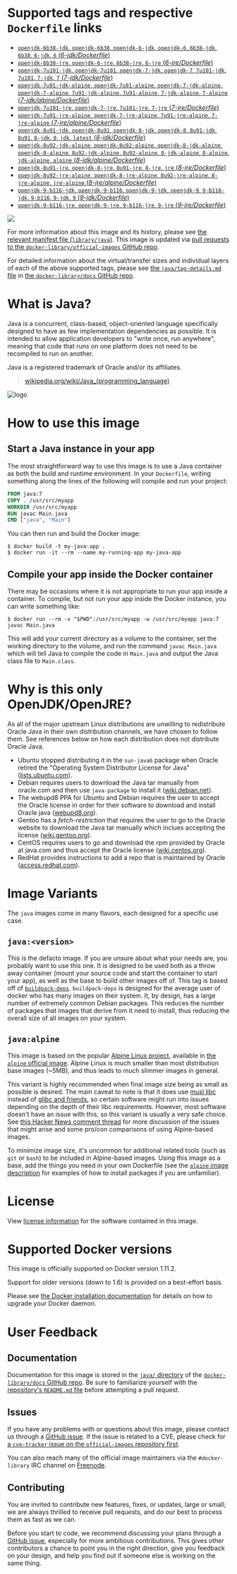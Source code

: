 # Supported tags and respective `Dockerfile` links

-	[`openjdk-6b38-jdk`, `openjdk-6b38`, `openjdk-6-jdk`, `openjdk-6`, `6b38-jdk`, `6b38`, `6-jdk`, `6` (*6-jdk/Dockerfile*)](https://github.com/docker-library/openjdk/blob/89851f0abc3a83cfad5248102f379d6a0bd3951a/6-jdk/Dockerfile)
-	[`openjdk-6b38-jre`, `openjdk-6-jre`, `6b38-jre`, `6-jre` (*6-jre/Dockerfile*)](https://github.com/docker-library/openjdk/blob/89851f0abc3a83cfad5248102f379d6a0bd3951a/6-jre/Dockerfile)
-	[`openjdk-7u101-jdk`, `openjdk-7u101`, `openjdk-7-jdk`, `openjdk-7`, `7u101-jdk`, `7u101`, `7-jdk`, `7` (*7-jdk/Dockerfile*)](https://github.com/docker-library/openjdk/blob/45dce52df7deb6a4b6ae7ad9c4b9f3cb7dc8db91/7-jdk/Dockerfile)
-	[`openjdk-7u91-jdk-alpine`, `openjdk-7u91-alpine`, `openjdk-7-jdk-alpine`, `openjdk-7-alpine`, `7u91-jdk-alpine`, `7u91-alpine`, `7-jdk-alpine`, `7-alpine` (*7-jdk/alpine/Dockerfile*)](https://github.com/docker-library/openjdk/blob/b118fdc1e9b1aebdc178537551101dffe1f612a3/7-jdk/alpine/Dockerfile)
-	[`openjdk-7u101-jre`, `openjdk-7-jre`, `7u101-jre`, `7-jre` (*7-jre/Dockerfile*)](https://github.com/docker-library/openjdk/blob/45dce52df7deb6a4b6ae7ad9c4b9f3cb7dc8db91/7-jre/Dockerfile)
-	[`openjdk-7u91-jre-alpine`, `openjdk-7-jre-alpine`, `7u91-jre-alpine`, `7-jre-alpine` (*7-jre/alpine/Dockerfile*)](https://github.com/docker-library/openjdk/blob/b118fdc1e9b1aebdc178537551101dffe1f612a3/7-jre/alpine/Dockerfile)
-	[`openjdk-8u91-jdk`, `openjdk-8u91`, `openjdk-8-jdk`, `openjdk-8`, `8u91-jdk`, `8u91`, `8-jdk`, `8`, `jdk`, `latest` (*8-jdk/Dockerfile*)](https://github.com/docker-library/openjdk/blob/a0a4970a343a3c021dad760f2281d20f61931e3c/8-jdk/Dockerfile)
-	[`openjdk-8u92-jdk-alpine`, `openjdk-8u92-alpine`, `openjdk-8-jdk-alpine`, `openjdk-8-alpine`, `8u92-jdk-alpine`, `8u92-alpine`, `8-jdk-alpine`, `8-alpine`, `jdk-alpine`, `alpine` (*8-jdk/alpine/Dockerfile*)](https://github.com/docker-library/openjdk/blob/8f8d04a5f77116be8ebfcaf84e4fcbd1190b95e8/8-jdk/alpine/Dockerfile)
-	[`openjdk-8u91-jre`, `openjdk-8-jre`, `8u91-jre`, `8-jre`, `jre` (*8-jre/Dockerfile*)](https://github.com/docker-library/openjdk/blob/a0a4970a343a3c021dad760f2281d20f61931e3c/8-jre/Dockerfile)
-	[`openjdk-8u92-jre-alpine`, `openjdk-8-jre-alpine`, `8u92-jre-alpine`, `8-jre-alpine`, `jre-alpine` (*8-jre/alpine/Dockerfile*)](https://github.com/docker-library/openjdk/blob/8f8d04a5f77116be8ebfcaf84e4fcbd1190b95e8/8-jre/alpine/Dockerfile)
-	[`openjdk-9-b116-jdk`, `openjdk-9-b116`, `openjdk-9-jdk`, `openjdk-9`, `9-b116-jdk`, `9-b116`, `9-jdk`, `9` (*9-jdk/Dockerfile*)](https://github.com/docker-library/openjdk/blob/4427d56d00bbd05b6c7e0f5ce7a3a7a01b6d4177/9-jdk/Dockerfile)
-	[`openjdk-9-b116-jre`, `openjdk-9-jre`, `9-b116-jre`, `9-jre` (*9-jre/Dockerfile*)](https://github.com/docker-library/openjdk/blob/4427d56d00bbd05b6c7e0f5ce7a3a7a01b6d4177/9-jre/Dockerfile)

[![](https://badge.imagelayers.io/java:latest.svg)](https://imagelayers.io/?images=java:openjdk-6b38-jdk,java:openjdk-6b38-jre,java:openjdk-7u101-jdk,java:openjdk-7u91-jdk-alpine,java:openjdk-7u101-jre,java:openjdk-7u91-jre-alpine,java:openjdk-8u91-jdk,java:openjdk-8u92-jdk-alpine,java:openjdk-8u91-jre,java:openjdk-8u92-jre-alpine,java:openjdk-9-b116-jdk,java:openjdk-9-b116-jre)

For more information about this image and its history, please see [the relevant manifest file (`library/java`)](https://github.com/docker-library/official-images/blob/master/library/java). This image is updated via [pull requests to the `docker-library/official-images` GitHub repo](https://github.com/docker-library/official-images/pulls?q=label%3Alibrary%2Fjava).

For detailed information about the virtual/transfer sizes and individual layers of each of the above supported tags, please see [the `java/tag-details.md` file](https://github.com/docker-library/docs/blob/master/java/tag-details.md) in [the `docker-library/docs` GitHub repo](https://github.com/docker-library/docs).

# What is Java?

Java is a concurrent, class-based, object-oriented language specifically designed to have as few implementation dependencies as possible. It is intended to allow application developers to "write once, run anywhere", meaning that code that runs on one platform does not need to be recompiled to run on another.

Java is a registered trademark of Oracle and/or its affiliates.

> [wikipedia.org/wiki/Java_(programming_language)](http://en.wikipedia.org/wiki/Java_%28programming_language%29)

![logo](https://raw.githubusercontent.com/docker-library/docs/01c12653951b2fe592c1f93a13b4e289ada0e3a1/java/logo.png)

# How to use this image

## Start a Java instance in your app

The most straightforward way to use this image is to use a Java container as both the build and runtime environment. In your `Dockerfile`, writing something along the lines of the following will compile and run your project:

```dockerfile
FROM java:7
COPY . /usr/src/myapp
WORKDIR /usr/src/myapp
RUN javac Main.java
CMD ["java", "Main"]
```

You can then run and build the Docker image:

```console
$ docker build -t my-java-app .
$ docker run -it --rm --name my-running-app my-java-app
```

## Compile your app inside the Docker container

There may be occasions where it is not appropriate to run your app inside a container. To compile, but not run your app inside the Docker instance, you can write something like:

```console
$ docker run --rm -v "$PWD":/usr/src/myapp -w /usr/src/myapp java:7 javac Main.java
```

This will add your current directory as a volume to the container, set the working directory to the volume, and run the command `javac Main.java` which will tell Java to compile the code in `Main.java` and output the Java class file to `Main.class`.

# Why is this only OpenJDK/OpenJRE?

As all of the major upstream Linux distributions are unwilling to redistribute Oracle Java in their own distribution channels, we have chosen to follow them. See references below on how each distribution does not distribute Oracle Java.

-	Ubuntu stopped distributing it in the `sun-java6` package when Oracle retired the "Operating System Distributor License for Java" ([lists.ubuntu.com](https://lists.ubuntu.com/archives/ubuntu-security-announce/2011-December/001528.html)).
-	Debian requires users to download the Java tar manually from oracle.com and then use `java-package` to install it ([wiki.debian.net](https://wiki.debian.org/Java/Sun)).
-	The webupd8 PPA for Ubuntu and Debian requires the user to accept the Oracle license in order for their software to download and install Oracle java ([webupd8.org](http://www.webupd8.org/2012/09/install-oracle-java-8-in-ubuntu-via-ppa.html)).
-	Gentoo has a *fetch-restriction* that requires the user to go to the Oracle website to download the Java tar manually which inclues accepting the license ([wiki.gentoo.org](https://wiki.gentoo.org/wiki/Java)).
-	CentOS requires users to go and download the rpm provided by Oracle at java.com and thus accept the Oracle license ([wiki.centos.org](https://wiki.centos.org/HowTos/JavaRuntimeEnvironment)).
-	RedHat provides instructions to add a repo that is maintained by Oracle ([access.redhat.com](https://access.redhat.com/solutions/732883)).

# Image Variants

The `java` images come in many flavors, each designed for a specific use case.

## `java:<version>`

This is the defacto image. If you are unsure about what your needs are, you probably want to use this one. It is designed to be used both as a throw away container (mount your source code and start the container to start your app), as well as the base to build other images off of. This tag is based off of [`buildpack-deps`](https://registry.hub.docker.com/_/buildpack-deps/). `buildpack-deps` is designed for the average user of docker who has many images on their system. It, by design, has a large number of extremely common Debian packages. This reduces the number of packages that images that derive from it need to install, thus reducing the overall size of all images on your system.

## `java:alpine`

This image is based on the popular [Alpine Linux project](http://alpinelinux.org), available in [the `alpine` official image](https://hub.docker.com/_/alpine). Alpine Linux is much smaller than most distribution base images (~5MB), and thus leads to much slimmer images in general.

This variant is highly recommended when final image size being as small as possible is desired. The main caveat to note is that it does use [musl libc](http://www.musl-libc.org) instead of [glibc and friends](http://www.etalabs.net/compare_libcs.html), so certain software might run into issues depending on the depth of their libc requirements. However, most software doesn't have an issue with this, so this variant is usually a very safe choice. See [this Hacker News comment thread](https://news.ycombinator.com/item?id=10782897) for more discussion of the issues that might arise and some pro/con comparisons of using Alpine-based images.

To minimize image size, it's uncommon for additional related tools (such as `git` or `bash`) to be included in Alpine-based images. Using this image as a base, add the things you need in your own Dockerfile (see the [`alpine` image description](https://hub.docker.com/_/alpine/) for examples of how to install packages if you are unfamiliar).

# License

View [license information](http://openjdk.java.net/legal/gplv2+ce.html) for the software contained in this image.

# Supported Docker versions

This image is officially supported on Docker version 1.11.2.

Support for older versions (down to 1.6) is provided on a best-effort basis.

Please see [the Docker installation documentation](https://docs.docker.com/installation/) for details on how to upgrade your Docker daemon.

# User Feedback

## Documentation

Documentation for this image is stored in the [`java/` directory](https://github.com/docker-library/docs/tree/master/java) of the [`docker-library/docs` GitHub repo](https://github.com/docker-library/docs). Be sure to familiarize yourself with the [repository's `README.md` file](https://github.com/docker-library/docs/blob/master/README.md) before attempting a pull request.

## Issues

If you have any problems with or questions about this image, please contact us through a [GitHub issue](https://github.com/docker-library/java/issues). If the issue is related to a CVE, please check for [a `cve-tracker` issue on the `official-images` repository first](https://github.com/docker-library/official-images/issues?q=label%3Acve-tracker).

You can also reach many of the official image maintainers via the `#docker-library` IRC channel on [Freenode](https://freenode.net).

## Contributing

You are invited to contribute new features, fixes, or updates, large or small; we are always thrilled to receive pull requests, and do our best to process them as fast as we can.

Before you start to code, we recommend discussing your plans through a [GitHub issue](https://github.com/docker-library/java/issues), especially for more ambitious contributions. This gives other contributors a chance to point you in the right direction, give you feedback on your design, and help you find out if someone else is working on the same thing.
